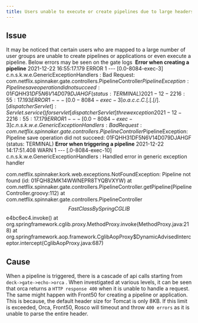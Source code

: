 ```yaml
---
title: Users unable to execute or create pipelines due to large headers on API calls to Orca, front50 
---
```


## Issue
It may be noticed that certain users who are mapped to a large number of user groups are unable to create pipelines or applications or even execute a pipeline. Below errors may be seen on the gate logs 
**Error when creating a pipeline**
2021-12-22 16:55:17.179 ERROR 1 --- [0.0-8084-exec-3] c.n.s.k.w.e.GenericExceptionHandlers   : Bad Request: com.netflix.spinnaker.gate.controllers.PipelineController$PipelineException: Pipeline save operation did not succeed: 01FQHH31DF5N6V14D079DJAHGF (status: TERMINAL)
2021-12-22 16:55:17.193 ERROR 1 --- [0.0-8084-exec-3] o.a.c.c.C.[.[.[/].[dispatcherServlet]  : Servlet.service() for servlet [dispatcherServlet] threw exception
2021-12-22 16:55:17.179 ERROR 1 --- [0.0-8084-exec-3] c.n.s.k.w.e.GenericExceptionHandlers   : Bad Request: com.netflix.spinnaker.gate.controllers.PipelineController$PipelineException: Pipeline save operation did not succeed: 01FQHH31DF5N6V14D079DJAHGF (status: TERMINAL)
**Error when triggering a pipeline**
2021-12-22 14:17:51.408  WARN 1 --- [.0-8084-exec-10] c.n.s.k.w.e.GenericExceptionHandlers     : Handled error in generic exception handler

com.netflix.spinnaker.kork.web.exceptions.NotFoundException: Pipeline not found (id: 01FQH82MK14WWNEPR8TYQBVXYW)
	at com.netflix.spinnaker.gate.controllers.PipelineController.getPipeline(PipelineController.groovy:112)
	at com.netflix.spinnaker.gate.controllers.PipelineController$$FastClassBySpringCGLIB$$e4bc6ec4.invoke()
	at org.springframework.cglib.proxy.MethodProxy.invoke(MethodProxy.java:218)
	at org.springframework.aop.framework.CglibAopProxy$DynamicAdvisedInterceptor.intercept(CglibAopProxy.java:687)

## Cause
When a pipeline is triggered, there is a cascade of api calls starting from ```deck->gate->echo->orca``` . When investigated at various levels, it can be seen that orca returns a ```HTTP response 400``` when it is unable to handle a request. The same might happen with Front50 for creating a pipeline or application. This is because, the default header size for Tomcat is only 8KB. If this limit is exceeded, Orca, Front50, Rosco will timeout and throw ```400 errors``` as it is unable to parse the entire header. 

